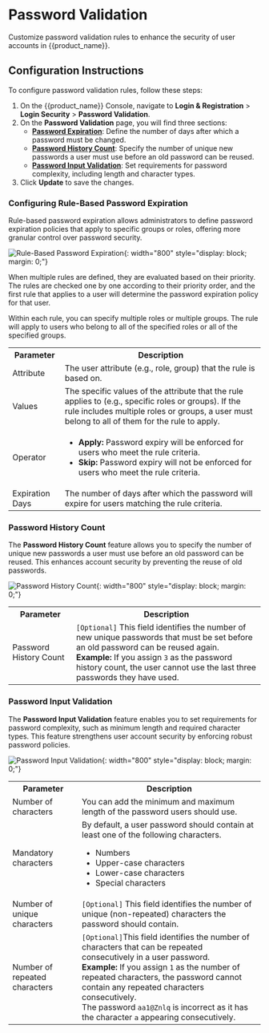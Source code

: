 # Password Validation

Customize password validation rules to enhance the security of user accounts in {{product_name}}.

## Configuration Instructions

To configure password validation rules, follow these steps:

1. On the {{product_name}} Console, navigate to **Login & Registration** > **Login Security** > **Password Validation**.
2. On the **Password Validation** page, you will find three sections:
    - [**Password Expiration**](#configuring-rule-based-password-expiration): Define the number of days after which a 
    password must be changed.
    - [**Password History Count**](#password-history-count): Specify the number of unique new passwords a user must use 
    before an old password can be reused.
    - [**Password Input Validation**](#password-input-validation): Set requirements for password complexity, including 
    length and character types.
3. Click **Update** to save the changes.

### Configuring Rule-Based Password Expiration

Rule-based password expiration allows administrators to define password expiration policies that apply to specific 
groups or roles, offering more granular control over password security.

![Rule-Based Password Expiration]({{base_path}}/assets/img/guides/account-configurations/password-expiration.png){: width="800" style="display: block; margin: 0;"}

When multiple rules are defined, they are evaluated based on their priority. The rules are checked one by one according 
to their priority order, and the first rule that applies to a user will determine the password expiration policy for 
that user.

Within each rule, you can specify multiple roles or multiple groups. The rule will apply to users who belong to all 
of the specified roles or all of the specified groups.

<table>
    <tr>
        <th>Parameter</th>
        <th>Description</th>
    </tr>
    <tr>
        <td>Attribute</td>
        <td>The user attribute (e.g., role, group) that the rule is based on.</td>
    </tr>
    <tr>
        <td>Values</td>
        <td>The specific values of the attribute that the rule applies to (e.g., specific roles or groups). If the rule 
        includes multiple roles or groups, a user must belong to all of them for the rule to apply.</td>
    </tr>
    <tr>
        <td>Operator</td>
        <td>
            <ul>
                <li><b>Apply:</b> Password expiry will be enforced for users who meet the rule criteria.</li>
                <li><b>Skip:</b> Password expiry will not be enforced for users who meet the rule criteria.</li>
            </ul>
        </td>
    </tr>
    <tr>
        <td>Expiration Days</td>
        <td>The number of days after which the password will expire for users matching the rule criteria.</td>
    </tr>
</table>

### Password History Count

The **Password History Count** feature allows you to specify the number of unique new passwords a user must use before 
an old password can be reused. This enhances account security by preventing the reuse of old passwords.

![Password History Count]({{base_path}}/assets/img/guides/account-configurations/password-history-count.png){: 
width="800" style="display: block; margin: 0;"}

<table>
    <tr>
        <th>Parameter</th>
        <th>Description</th>
    </tr>
    <tr>
        <td>Password History Count</td>
        <td><code>[Optional]</code> This field identifies the number of new unique passwords that must be set before an 
        old password can be reused again. <br> <b> Example: </b> If you assign <code>3</code> as the password history 
        count, the user cannot use the last three passwords they have used.</td>
    </tr>
</table>

### Password Input Validation

The **Password Input Validation** feature enables you to set requirements for password complexity, such as minimum 
length and required character types. This feature strengthens user account security by enforcing robust password 
policies.

![Password Input Validation]({{base_path}}/assets/img/guides/account-configurations/password-input-validation.png){: width="800" style="display: block; margin: 0;"}

<table>
    <tr>
        <th>Parameter</th>
        <th>Description</th>
    </tr>
    <tr>
        <td>Number of characters</td>
        <td>You can add the minimum and maximum length of the password users should use.</td>
    </tr>
    <tr>
        <td>Mandatory characters</td>
        <td>By default, a user password should contain at least one of the following characters.
            <ul>
                <li>Numbers</li>
                <li>Upper-case characters</li>
                <li>Lower-case characters</li>
                <li>Special characters</li>
            </ul>
        </td>
    </tr>
    <tr>
        <td>Number of unique characters</td>
        <td><code>[Optional]</code> This field identifies the number of unique (non-repeated) characters the password should contain.</td>
    </tr>
    <tr>
        <td>Number of repeated characters</td>
        <td><code>[Optional]</code>This field identifies the number of characters that can be repeated consecutively in a user password. <br> <b> Example: </b> If you assign <code>1</code> as the number of repeated characters, the password cannot contain any repeated characters consecutively. <br> The password <code>aa1@Znlq</code> is incorrect as it has the character <code>a</code> appearing consecutively.</td>
    </tr>
</table>
